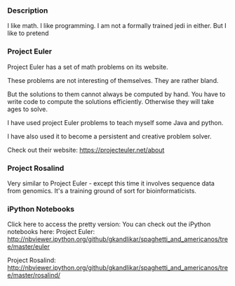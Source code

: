 ### Description ###
I like math. I like programming. I am not a formally trained jedi in either.
But I like to pretend

### Project Euler ###
Project Euler has a set of math problems on its website.

These problems are not interesting of themselves. They are rather bland.

But the solutions to them cannot always be computed by hand. 
You have to write code to compute the solutions efficiently. Otherwise they will take ages
to solve.

I have used project Euler problems to teach myself some Java and python.

I have also used it to become a persistent and creative problem solver.

Check out their website: https://projecteuler.net/about

### Project Rosalind ###
Very similar to Project Euler - except this time it involves sequence data from genomics.
It's a training ground of sort for bioinformaticists.

### iPython Notebooks ###

Click here to access the pretty version: 
You can check out the iPython notebooks here:
Project Euler: http://nbviewer.ipython.org/github/gkandlikar/spaghetti_and_americanos/tree/master/euler

Project Rosalind: http://nbviewer.ipython.org/github/gkandlikar/spaghetti_and_americanos/tree/master/rosalind/



